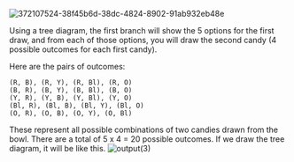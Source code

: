 ![372107524-38f45b6d-38dc-4824-8902-91ab932eb48e](https://github.com/user-attachments/assets/2b73834e-7769-400a-9773-eb72b5e61d17)

Using a tree diagram, the first branch will show the 5 options for the first draw, and from each of those options, you will draw the second candy (4 possible outcomes for each first candy).

Here are the pairs of outcomes:

    (R, B), (R, Y), (R, Bl), (R, O)
    (B, R), (B, Y), (B, Bl), (B, O)
    (Y, R), (Y, B), (Y, Bl), (Y, O)
    (Bl, R), (Bl, B), (Bl, Y), (Bl, O)
    (O, R), (O, B), (O, Y), (O, Bl)

These represent all possible combinations of two candies drawn from the bowl. There are a total of 5 x 4 = 20 possible outcomes.
If we draw the tree diagram, it will be like this.
![output(3)](https://github.com/user-attachments/assets/ce72a3ad-f1bd-4b3e-b6a1-3311a252283b)
